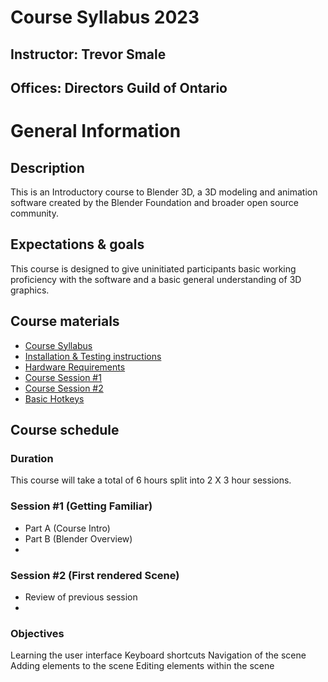 # Course Syllabus 2023

## Instructor: Trevor Smale
## Offices: Directors Guild of Ontario

# General Information

## Description

This is an Introductory course to Blender 3D, a 3D modeling and animation software created by the Blender Foundation and broader open source community. 

## Expectations & goals

This course is designed to give uninitiated participants basic working proficiency with the software and a basic general understanding of 3D graphics. 

## Course materials

* [Course Syllabus](DGC_Course/DGC_Syllabus_23.MD)
* [Installation & Testing instructions](DGC_Course/Install_and_Test.MD)
* [Hardware Requirements](DGC_Course/Hardware_requirements.MD)
* [Course Session #1](DGC_Course/Session1.MD)
* [Course Session #2](DGC_Course/Session2.MD)
* [Basic Hotkeys](DGC_Course/Basic_Hotkeys.MD)

## Course schedule

### Duration

This course will take a total of 6 hours split into 2 X 3 hour sessions.

### Session #1 (Getting Familiar)

* Part A (Course Intro)
* Part B (Blender Overview)
* 

### Session #2 (First rendered Scene)

* Review of previous session
* 

### Objectives

Learning the user interface
Keyboard shortcuts
Navigation of the scene
Adding elements to the scene
Editing elements within the scene


